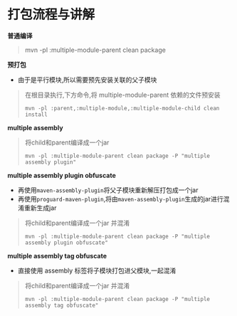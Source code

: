 # 打包流程与讲解

**普通编译**

> mvn -pl :multiple-module-parent clean package

**预打包**

- 由于是平行模块,所以需要预先安装关联的父子模块

> 在根目录执行,下方命令,将 multiple-module-parent 依赖的文件预安装
>
> `mvn -pl :parent,:multiple-module,:multiple-module-child clean install`

**multiple assembly**

> 将child和parent编译成一个jar
>
> `mvn -pl :multiple-module-parent clean package -P "multiple assembly plugin"`

**multiple assembly plugin obfuscate**

- 再使用`maven-assembly-plugin`将父子模块重新解压打包成一个jar
- 再使用`proguard-maven-plugin`,将由`maven-assembly-plugin`生成的jar进行混淆重新生成jar

> 将child和parent编译成一个jar 并混淆
>
> `mvn -pl :multiple-module-parent clean package -P "multiple assembly plugin obfuscate"`

**multiple assembly tag obfuscate**

- 直接使用 assembly 标签将子模块打包进父模块,一起混淆

> 将child和parent编译成一个jar 并混淆
>
> `mvn -pl :multiple-module-parent clean package -P "multiple assembly tag obfuscate"`